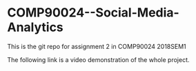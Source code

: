 # COMP90024--Social-Media-Analytics

This is the git repo for assignment 2 in COMP90024 2018SEM1

The following link is a video demonstration of the whole project. 
